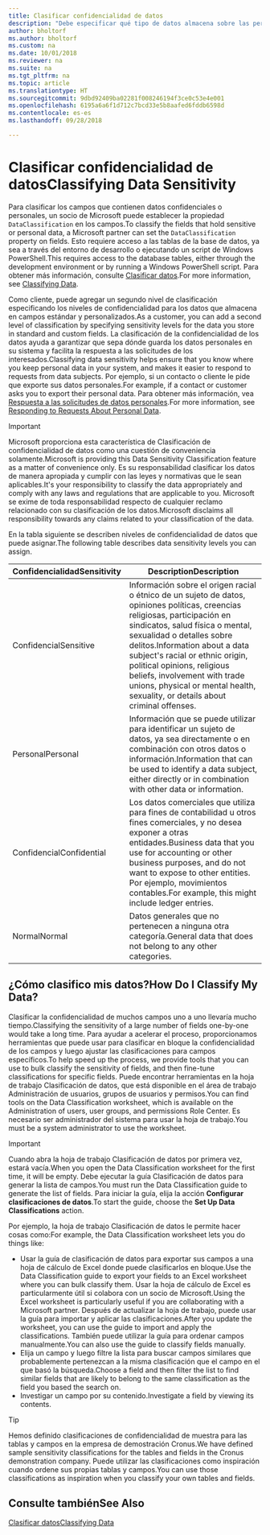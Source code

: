 ```yaml
---
title: Clasificar confidencialidad de datos
description: "Debe especificar qué tipo de datos almacena sobre las personas para que pueda responder a las solicitudes de los asuntos de datos."
author: bholtorf
ms.author: bholtorf
ms.custom: na
ms.date: 10/01/2018
ms.reviewer: na
ms.suite: na
ms.tgt_pltfrm: na
ms.topic: article
ms.translationtype: HT
ms.sourcegitcommit: 9dbd92409ba02281f008246194f3ce0c53e4e001
ms.openlocfilehash: 6195a6a6f1d712c7bcd33e5b8aafed6fddb6598d
ms.contentlocale: es-es
ms.lasthandoff: 09/28/2018

---
```


# <a name="classifying-data-sensitivity"></a><span data-ttu-id="5003f-103">Clasificar confidencialidad de datos</span><span class="sxs-lookup"><span data-stu-id="5003f-103">Classifying Data Sensitivity</span></span>
<span data-ttu-id="5003f-104">Para clasificar los campos que contienen datos confidenciales o personales, un socio de Microsoft puede establecer la propiedad ```DataClassification``` en los campos.</span><span class="sxs-lookup"><span data-stu-id="5003f-104">To classify the fields that hold sensitive or personal data, a Microsoft partner can set the ```DataClassification``` property on fields.</span></span> <span data-ttu-id="5003f-105">Esto requiere acceso a las tablas de la base de datos, ya sea a través del entorno de desarrollo o ejecutando un script de Windows PowerShell.</span><span class="sxs-lookup"><span data-stu-id="5003f-105">This requires access to the database tables, either through the development environment or by running a Windows PowerShell script.</span></span> <span data-ttu-id="5003f-106">Para obtener más información, consulte [Clasificar datos](https://docs.microsoft.com/en-us/dynamics-nav/classifying-data).</span><span class="sxs-lookup"><span data-stu-id="5003f-106">For more information, see [Classifying Data](https://docs.microsoft.com/en-us/dynamics-nav/classifying-data).</span></span>  

<span data-ttu-id="5003f-107">Como cliente, puede agregar un segundo nivel de clasificación especificando los niveles de confidencialidad para los datos que almacena en campos estándar y personalizados.</span><span class="sxs-lookup"><span data-stu-id="5003f-107">As a customer, you can add a second level of classification by specifying sensitivity levels for the data you store in standard and custom fields.</span></span> <span data-ttu-id="5003f-108">La clasificación de la confidencialidad de los datos ayuda a garantizar que sepa dónde guarda los datos personales en su sistema y facilita la respuesta a las solicitudes de los interesados.</span><span class="sxs-lookup"><span data-stu-id="5003f-108">Classifying data sensitivity helps ensure that you know where you keep personal data in your system, and makes it easier to respond to requests from data subjects.</span></span> <span data-ttu-id="5003f-109">Por ejemplo, si un contacto o cliente le pide que exporte sus datos personales.</span><span class="sxs-lookup"><span data-stu-id="5003f-109">For example, if a contact or customer asks you to export their personal data.</span></span> <span data-ttu-id="5003f-110">Para obtener más información, vea [Respuesta a las solicitudes de datos personales](admin-responding-to-requests-about-personal-data.md).</span><span class="sxs-lookup"><span data-stu-id="5003f-110">For more information, see [Responding to Requests About Personal Data](admin-responding-to-requests-about-personal-data.md).</span></span>

> [!Important]
> <span data-ttu-id="5003f-111">Microsoft proporciona esta característica de Clasificación de confidencialidad de datos como una cuestión de conveniencia solamente.</span><span class="sxs-lookup"><span data-stu-id="5003f-111">Microsoft is providing this Data Sensitivity Classification feature as a matter of convenience only.</span></span> <span data-ttu-id="5003f-112">Es su responsabilidad clasificar los datos de manera apropiada y cumplir con las leyes y normativas que le sean aplicables.</span><span class="sxs-lookup"><span data-stu-id="5003f-112">It's your responsibility to classify the data appropriately and comply with any laws and regulations that are applicable to you.</span></span> <span data-ttu-id="5003f-113">Microsoft se exime de toda responsabilidad respecto de cualquier reclamo relacionado con su clasificación de los datos.</span><span class="sxs-lookup"><span data-stu-id="5003f-113">Microsoft disclaims all responsibility towards any claims related to your classification of the data.</span></span>  

<span data-ttu-id="5003f-114">En la tabla siguiente se describen niveles de confidencialidad de datos que puede asignar.</span><span class="sxs-lookup"><span data-stu-id="5003f-114">The following table describes data sensitivity levels you can assign.</span></span>

|<span data-ttu-id="5003f-115">Confidencialidad</span><span class="sxs-lookup"><span data-stu-id="5003f-115">Sensitivity</span></span>|<span data-ttu-id="5003f-116">Description</span><span class="sxs-lookup"><span data-stu-id="5003f-116">Description</span></span>|
|----|----|
|<span data-ttu-id="5003f-117">Confidencial</span><span class="sxs-lookup"><span data-stu-id="5003f-117">Sensitive</span></span> | <span data-ttu-id="5003f-118">Información sobre el origen racial o étnico de un sujeto de datos, opiniones políticas, creencias religiosas, participación en sindicatos, salud física o mental, sexualidad o detalles sobre delitos.</span><span class="sxs-lookup"><span data-stu-id="5003f-118">Information about a data subject's racial or ethnic origin, political opinions, religious beliefs, involvement with trade unions, physical or mental health, sexuality, or details about criminal offenses.</span></span> |
|<span data-ttu-id="5003f-119">Personal</span><span class="sxs-lookup"><span data-stu-id="5003f-119">Personal</span></span> | <span data-ttu-id="5003f-120">Información que se puede utilizar para identificar un sujeto de datos, ya sea directamente o en combinación con otros datos o información.</span><span class="sxs-lookup"><span data-stu-id="5003f-120">Information that can be used to identify a data subject, either directly or in combination with other data or information.</span></span>|
|<span data-ttu-id="5003f-121">Confidencial</span><span class="sxs-lookup"><span data-stu-id="5003f-121">Confidential</span></span> | <span data-ttu-id="5003f-122">Los datos comerciales que utiliza para fines de contabilidad u otros fines comerciales, y no desea exponer a otras entidades.</span><span class="sxs-lookup"><span data-stu-id="5003f-122">Business data that you use for accounting or other business purposes, and do not want to expose to other entities.</span></span> <span data-ttu-id="5003f-123">Por ejemplo, movimientos contables.</span><span class="sxs-lookup"><span data-stu-id="5003f-123">For example, this might include ledger entries.</span></span>|
|<span data-ttu-id="5003f-124">Normal</span><span class="sxs-lookup"><span data-stu-id="5003f-124">Normal</span></span> | <span data-ttu-id="5003f-125">Datos generales que no pertenecen a ninguna otra categoría.</span><span class="sxs-lookup"><span data-stu-id="5003f-125">General data that does not belong to any other categories.</span></span>|

## <a name="how-do-i-classify-my-data"></a><span data-ttu-id="5003f-126">¿Cómo clasifico mis datos?</span><span class="sxs-lookup"><span data-stu-id="5003f-126">How Do I Classify My Data?</span></span>
<span data-ttu-id="5003f-127">Clasificar la confidencialidad de muchos campos uno a uno llevaría mucho tiempo.</span><span class="sxs-lookup"><span data-stu-id="5003f-127">Classifying the sensitivity of a large number of fields one-by-one would take a long time.</span></span> <span data-ttu-id="5003f-128">Para ayudar a acelerar el proceso, proporcionamos herramientas que puede usar para clasificar en bloque la confidencialidad de los campos y luego ajustar las clasificaciones para campos específicos.</span><span class="sxs-lookup"><span data-stu-id="5003f-128">To help speed up the process, we provide tools that you can use to bulk classify the sensitivity of fields, and then fine-tune classifications for specific fields.</span></span> <span data-ttu-id="5003f-129">Puede encontrar herramientas en la hoja de trabajo Clasificación de datos, que está disponible en el área de trabajo Administración de usuarios, grupos de usuarios y permisos.</span><span class="sxs-lookup"><span data-stu-id="5003f-129">You can find tools on the Data Classification worksheet, which is available on the Administration of users, user groups, and permissions Role Center.</span></span> <span data-ttu-id="5003f-130">Es necesario ser administrador del sistema para usar la hoja de trabajo.</span><span class="sxs-lookup"><span data-stu-id="5003f-130">You must be a system administrator to use the worksheet.</span></span>

> [!Important]
> <span data-ttu-id="5003f-131">Cuando abra la hoja de trabajo Clasificación de datos por primera vez, estará vacía.</span><span class="sxs-lookup"><span data-stu-id="5003f-131">When you open the Data Classification worksheet for the first time, it will be empty.</span></span> <span data-ttu-id="5003f-132">Debe ejecutar la guía Clasificación de datos para generar la lista de campos.</span><span class="sxs-lookup"><span data-stu-id="5003f-132">You must run the Data Classification guide to generate the list of fields.</span></span> <span data-ttu-id="5003f-133">Para iniciar la guía, elija la acción **Configurar clasificaciones de datos**.</span><span class="sxs-lookup"><span data-stu-id="5003f-133">To start the guide, choose the **Set Up Data Classifications** action.</span></span>

<span data-ttu-id="5003f-134">Por ejemplo, la hoja de trabajo Clasificación de datos le permite hacer cosas como:</span><span class="sxs-lookup"><span data-stu-id="5003f-134">For example, the Data Classification worksheet lets you do things like:</span></span>  

* <span data-ttu-id="5003f-135">Usar la guía de clasificación de datos para exportar sus campos a una hoja de cálculo de Excel donde puede clasificarlos en bloque.</span><span class="sxs-lookup"><span data-stu-id="5003f-135">Use the Data Classification guide to export your fields to an Excel worksheet where you can bulk classify them.</span></span> <span data-ttu-id="5003f-136">Usar la hoja de cálculo de Excel es particularmente útil si colabora con un socio de Microsoft.</span><span class="sxs-lookup"><span data-stu-id="5003f-136">Using the Excel worksheet is particularly useful if you are collaborating with a Microsoft partner.</span></span> <span data-ttu-id="5003f-137">Después de actualizar la hoja de trabajo, puede usar la guía para importar y aplicar las clasificaciones.</span><span class="sxs-lookup"><span data-stu-id="5003f-137">After you update the worksheet, you can use the guide to import and apply the classifications.</span></span> <span data-ttu-id="5003f-138">También puede utilizar la guía para ordenar campos manualmente.</span><span class="sxs-lookup"><span data-stu-id="5003f-138">You can also use the guide to classify fields manually.</span></span>  
* <span data-ttu-id="5003f-139">Elija un campo y luego filtre la lista para buscar campos similares que probablemente pertenezcan a la misma clasificación que el campo en el que basó la búsqueda.</span><span class="sxs-lookup"><span data-stu-id="5003f-139">Choose a field and then filter the list to find similar fields that are likely to belong to the same classification as the field you based the search on.</span></span>  
* <span data-ttu-id="5003f-140">Investigar un campo por su contenido.</span><span class="sxs-lookup"><span data-stu-id="5003f-140">Investigate a field by viewing its contents.</span></span>  

> [!Tip]
> <span data-ttu-id="5003f-141">Hemos definido clasificaciones de confidencialidad de muestra para las tablas y campos en la empresa de demostración Cronus.</span><span class="sxs-lookup"><span data-stu-id="5003f-141">We have defined sample sensitivity classifications for the tables and fields in the Cronus demonstration company.</span></span> <span data-ttu-id="5003f-142">Puede utilizar las clasificaciones como inspiración cuando ordene sus propias tablas y campos.</span><span class="sxs-lookup"><span data-stu-id="5003f-142">You can use those classifications as inspiration when you classify your own tables and fields.</span></span>

## <a name="see-also"></a><span data-ttu-id="5003f-143">Consulte también</span><span class="sxs-lookup"><span data-stu-id="5003f-143">See Also</span></span>
[<span data-ttu-id="5003f-144">Clasificar datos</span><span class="sxs-lookup"><span data-stu-id="5003f-144">Classifying Data</span></span>](https://docs.microsoft.com/en-us/dynamics-nav/classifying-data)  

